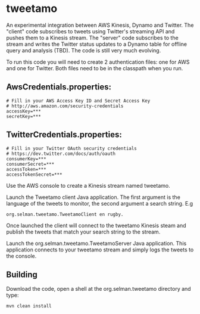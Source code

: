 tweetamo
========

An experimental integration between AWS Kinesis, Dynamo and Twitter. The "client" code subscribes to tweets using Twitter's streaming API and pushes them to a Kinesis stream. The "server" code subscribes to the stream and writes the Twitter status updates to a Dynamo table for offline query and analysis (TBD). The code is still very much evolving.

To run this code you will need to create 2 authentication files: one for AWS and one for Twitter. Both files need to be in the classpath when you run.

AwsCredentials.properties:
--------------------------
    # Fill in your AWS Access Key ID and Secret Access Key
    # http://aws.amazon.com/security-credentials
    accessKey=***
    secretKey=***

TwitterCredentials.properties:
------------------------------
    # Fill in your Twitter OAuth security credentials
    # https://dev.twitter.com/docs/auth/oauth
    consumerKey=***
    consumerSecret=***
    accessToken=***
    accessTokenSecret=***

Use the AWS console to create a Kinesis stream named tweetamo.

Launch the Tweetamo client Java application. The first argument is the language of the tweets to monitor, the second argument a search string. E.g 

    org.selman.tweetamo.TweetamoClient en rugby. 
    
Once launched the client will connect to the tweetamo Kinesis steam and publish the tweets that match your search string to the stream.

Launch the org.selman.tweetamo.TweetamoServer Java application. This application connects to your tweetamo stream and simply logs the tweets to the console.

Building
--------

Download the code, open a shell at the org.selman.tweetamo directory and type:

    mvn clean install
